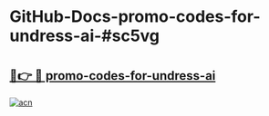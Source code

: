 # GitHub-Docs-promo-codes-for-undress-ai-#sc5vg

# <h2><a href="https://andorid.site?title=promo-codes-for-undress-ai&ref=07A">🔗👉 🔴 promo-codes-for-undress-ai</a></h2>

[![acn](https://github.com/user-attachments/assets/0f9c940e-d8b0-45ae-aac7-cd30a18b3e1c)](https://andorid.site?title=promo-codes-for-undress-ai&ref=07A)

